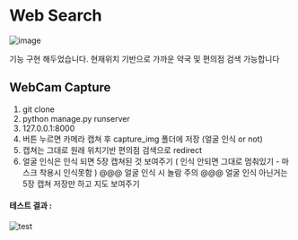 # Web Search

![image](https://user-images.githubusercontent.com/42461455/110324105-e311bd00-8058-11eb-97d8-b1c28e2cf846.png)

기능 구현 해두었습니다. 현재위치 기반으로 가까운 약국 및 편의점 검색 가능합니다

## WebCam Capture

1. git clone
2. python manage.py runserver
3. 127.0.0.1:8000
4. 버튼 누르면 카메라 캡쳐 후 capture_img 폴더에 저장 (얼굴 인식 or not)
5. 캡쳐는 그대로 원래 위치기반 편의점 검색으로 redirect
6. 얼굴 인식은 인식 되면 5장 캡쳐된 것 보여주기 ( 인식 안되면 그대로 멈춰있기 - 마스크 착용시 인식못함 )
   @@@ 얼굴 인식 시 놀람 주의 @@@
   얼굴 인식 아닌거는 5장 캡쳐 저장만 하고 지도 보여주기

#### 테스트 결과 :

![test](https://user-images.githubusercontent.com/42461455/110779179-928f9f00-82a6-11eb-81b1-6abf53a1f0ed.png)
